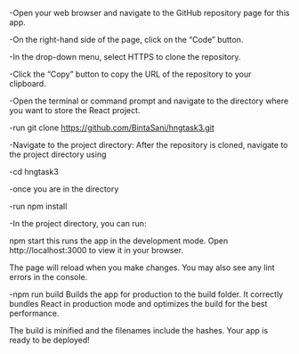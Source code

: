 -Open your web browser and navigate to the GitHub repository page for this app.

-On the right-hand side of the page, click on the “Code” button.

-In the drop-down menu, select HTTPS to clone the repository.

-Click the “Copy” button to copy the URL of the repository to your clipboard.

-Open the terminal or command prompt and navigate to the directory where you want to store the React project.

-run git clone https://github.com/BintaSani/hngtask3.git

-Navigate to the project directory: After the repository is cloned, navigate to the project directory using

-cd hngtask3

-once you are in the directory

-run npm install

-In the project directory, you can run:

npm start
this runs the app in the development mode.
Open http://localhost:3000 to view it in your browser.

The page will reload when you make changes.
You may also see any lint errors in the console.

-npm run build
Builds the app for production to the build folder.
It correctly bundles React in production mode and optimizes the build for the best performance.

The build is minified and the filenames include the hashes.
Your app is ready to be deployed!





